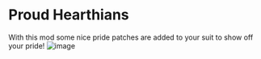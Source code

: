 # Proud Hearthians

With this mod some nice pride patches are added to your suit to show off your pride!
![image](https://user-images.githubusercontent.com/71662169/212401846-98b42fe7-599f-4c9b-ba4c-18c76bbff25e.png)
